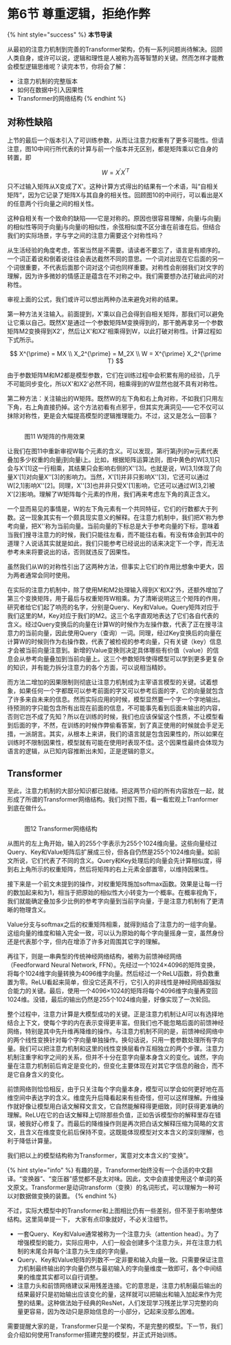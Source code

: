 # 第6节 尊重逻辑，拒绝作弊

{% hint style="success" %}
**本节导读**

从最初的注意力机制到完善的Transformer架构，仍有一系列问题尚待解决。回顾人类自身，或许可以说，逻辑和理性是人被称为高等智慧的关键。然而怎样才能教会模型逻辑思维呢？读完本节，你将会了解：

* 注意力机制的完整版本
* 如何在数据中引入因果性
* Transformer的网络结构
{% endhint %}

## 对称性缺陷

上节的最后一个版本引入了可训练参数，从而让注意力权重有了更多可能性。但请注意，图10中间行所代表的计算与前一个版本并无区别，都是矩阵乘以它自身的转置，即

$$
W = X^{\prime} X^{\prime T}
$$

只不过输入矩阵从X变成了X'。这种计算方式得出的结果有一个术语，叫“自相关矩阵”，因为它记录了矩阵X与其自身的相关性。回顾图10的中间行，可以看出是X的任意两个行向量之间的相关性。

这种自相关有一个致命的缺陷——它是对称的。原因也很容易理解，向量i与向量j的相似性等同于向量j与向量i的相似性，余弦相似度不区分谁在前谁在后。但结合我们的实际场景，字与字之间的注意力需要这个对称性吗？

从生活经验的角度考虑，答案当然是不需要。请读者不要忘了，语言是有顺序的。一个词正着说和倒着说往往会表达截然不同的意思。一个词对出现在它后面的另一个词很重要，不代表后面那个词对这个词也同样重要。对称性会削弱我们对文字的理解，因为许多微妙的情感正是蕴含在不对称之中。我们需要想办法打破此间的对称性。

审视上面的公式，我们或许可以想出两种办法来避免对称的结果。

第一种方法关注输入。前面提到，X'乘以自己会得到自相关矩阵，那我们可以避免让它乘以自己。既然X'是通过一个参数矩阵M变换得到的，那干脆再拿另一个参数矩阵M2变换得到X2'，然后让X'和X2'相乘得到W，以此打破对称性。计算过程如下式所示。

$$
X^{\prime} = MX \\
X_2^{\prime} = M_2X \\
W = X^{\prime} X_2^{\prime T}
$$

由于参数矩阵M和M2都是模型参数，它们在训练过程中会积累有用的经验，几乎不可能同步变化，所以X'和X2'必然不同，相乘得到的W显然也就不具有对称性。

第二种方法：关注输出的W矩阵。既然W的左下角和右上角对称，不如我们只用左下角，右上角直接扔掉。这个方法初看有点邪乎，但其实充满洞见——它不仅可以抹除对称性，更是会大幅提高模型的逻辑推理能力。不过，这又是怎么一回事？

<figure><img src=".gitbook/assets/apply weight.png" alt=""><figcaption><p>图11 W矩阵的作用效果</p></figcaption></figure>

让我们在图11中重新审视W每个元素的含义。可以发现，第i行第j列的w元素代表叠加多少权重的向量j到向量i上。比如，根据矩阵运算法则，图中黄色的W\[3,1]只会与X'\[1]这一行相乘，其结果只会影响右侧的X''\[3]。也就是说，W\[3,1]体现了向量X'\[1]对向量X''\[3]的影响力。当然，X'\[1]并非只影响X''\[3]，它还可以通过W\[2,1]影响X''\[2]。同理，X''\[3]也并非只受X'\[1]影响，它还可以通过W\[3,2]被X'\[2]影响。理解了W矩阵每个元素的作用，我们再来考虑左下角的真正含义。

一个显而易见的事情是，W的左下角元素有一个共同特征，它们的行数都大于列数。这一现象其实有一个颇具现实意义的解释。在注意力机制中，我们把X'称为参考向量，把X''称为当前向量。当前向量的下标总是大于参考向量的下标，意味着当我们搜寻注意力的时候，我们只能往左看，而不能往右看。有没有体会到其中的道理？人说话其实就是如此，我们只能参考已经说出的话来决定下一个字，而无法参考未来将要说出的话，否则就违反了因果性。

虽然我们从W的对称性引出了这两种方法，但事实上它们的作用比想象中更大，因为两者通常会同时使用。

在实际的注意力机制中，除了使用M和M2处理输入得到X'和X2'外，还额外增加了第三个变换矩阵，用于最后与权重矩阵W相乘。为了清晰说明这三个矩阵的作用，研究者给它们起了响亮的名字，分别是Query、Key和Value。Query矩阵对应于我们这里的M，Key对应于我们的M2。这三个名字直观地表达了它们各自代表的含义。经过Query变换后的向量在计算W的时候作为左操作数，代表了正在搜寻注意力的当前向量，因此使用Query（查询）一词。同理，经过Key变换后的向量在计算W的时候则作为右操作数，代表了被检视的参考向量，只有关键（key）信息才会被当前向量注意到。新增的Value变换则决定具体哪些有价值（value）的信息会从参考向量叠加到当前向量上。这三个参数矩阵使得模型可以学到更多更复杂的知识，并有能力拆分注意力的各个方面，可以说相当精妙。

而方法二增加的因果限制则彻底让注意力机制成为主宰语言模型的关键。试着想象，如果任何一个字都既可以参考前面的字又可以参考后面的字，它的向量就包含了许多来自未来的信息。然而实际应用的时候，模型显然要一个字一个字地输出。待预测的字只能包含所有出现在前面的信息，不可能事先看到后面未输出的内容，否则它岂不成了先知？所以在训练的时候，我们也应该保留这个性质，不让模型看到后面的字，不然，在训练的时候作弊偷看答案，到了真正使用的时候就会手足无措，一派胡言。其实，从根本上来讲，我们的语言就是包含因果性的，所以如果在训练时不限制因果性，模型就有可能在使用时表现不佳。这个因果性最终会体现为语言的逻辑，从已知内容推断出未知，正是逻辑的意义。

## Transformer

至此，注意力机制的大部分知识都已就绪。把这两节介绍的所有内容放在一起，就形成了所谓的Transformer网络结构。我们对照下图，看一看宏观上Tranformer到底在做什么。

<figure><img src=".gitbook/assets/transformer.png" alt=""><figcaption><p>图12 Transformer网络结构</p></figcaption></figure>

从图片的左上角开始，输入的255个字表示为255个1024维向量。这些向量经过Query、Key和Value矩阵后扩展成三份，但各自仍然是255个1024维向量。如前文所说，它们代表了不同的含义。Query和Key处理后的向量会先计算相似度，得到右上角所示的权重矩阵，然后将矩阵的右上元素全部置零，以维持因果性。

接下来是一个前文未提到的操作，对权重矩阵施加softmax函数。效果是让每一行的数加起来和为1，相当于把原始的相似性大小转变为一个概率。在概率视角下，我们就能确定叠加多少比例的参考字向量到当前字向量，于是注意力机制有了更清晰的物理含义。

Value分支与softmax之后的权重矩阵相乘，就得到结合了注意力的一组字向量。这组向量的维度和输入完全一致，可以认为原始的每个字向量摇身一变，虽然身份还是代表那个字，但内在增添了许多对周围其它字的理解。

再往下，则是一串典型的传统神经网络结构，被称为前馈神经网络（Feedforward Neural Network, FFN）。先经过一个1024×4096的矩阵变换，将每个1024维字向量转换为4096维字向量。然后经过一个ReLU函数，将负数重置为零。ReLU看起来简单，但没它还真不行，它引入的非线性是神经网络超强拟合能力的关键。最后，使用一个4096×1024的矩阵将每个4096维字向量再变回1024维。没错，最后的输出仍然是255个1024维向量，好像实现了一次轮回。

整个过程中，注意力计算是大模型成功的关键。正是注意力机制让AI可以有选择地结合上下文，使每个字的内在表示变得更丰富。但我们也不能忽略后面的前馈神经网络，特别是其中先升维再降维的操作。与注意力机制不同的是，前馈神经网络中的两个线性变换针对每个字向量单独操作。换句话说，只用一套参数处理所有字向量。我们可以把注意力机制和这里的线性变换层看作互相独立的两个步骤。注意力机制注重字和字之间的关系，但并不十分在意字向量本身含义的变化。诚然，字向量在注意力机制前后肯定是变化的，但变化主要体现在对其它字信息的融合，而不是它自身含义的变化。

前馈网络则恰恰相反，由于只关注每个字向量本身，模型可以学会如何更好地在高维空间中表达字的含义。维度先升后降看起来有些奇怪，但可以这样理解。升维操作就好像让模型用白话文解释文言文，它自然能解释得更细致，同时获得更准确的理解。ReLU在它的白话文解释上切除那些负值，正如告诉模型你的解释里存在错误，被我好心修复了。而最后的降维操作则是再次把白话文解释压缩为简略的文言文，且含义在维度变化前后保持不变。这既能体现模型对文本含义的深刻理解，也利于降低计算量。

我们把以上的模型结构称为Transformer，寓意对文本含义的“变换”。

{% hint style="info" %}
有趣的是，Transformer始终没有一个合适的中文翻译。“变换器”、“变压器”感觉都不是太对味。因此，文中会直接使用这个单词的英文原文。Transformer是动词transform（变换）的名词形式，可以理解为一种可以对数据做变换的装置。
{% endhint %}

不过，实际大模型中的Transformer和上图相比仍有一些差别，但不至于影响整体结构。这里简单提一下， 大家有点印象就好，不必关注细节。

* 一套Query、Key和Value通常被称为一个注意力头（attention head）。为了增强模型的能力，实际应用中，人们一般会创建多个注意力头，并在注意力机制的末尾合并每个注意力头生成的字向量。
* Query、Key和Value矩阵的列数不一定非要和输入向量一致。只需要保证注意力机制最终输出的字向量仍然与最初输入的字向量维度一致即可，各个中间结果的维度其实都可以自行调整。
* 注意力头和前馈网络建议采用残差连接。它的意思是，注意力机制最后输出的结果最好只是初始输出应该变化的量，这样就可以把输出和输入加起来作为完整的结果。这种做法始于经典的ResNet，人们发现学习残差比学习完整的向量更容易，因为改动只是原始信息的一小部分，记起来没那么困难。

需要提醒大家的是，Transformer只是一个架构，不是完整的模型。下一节，我们会介绍如何使用Transformer搭建完整的模型，并正式开始训练。
